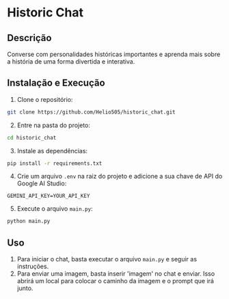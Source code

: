 # Historic Chat

## Descrição

Converse com personalidades históricas importantes e aprenda mais sobre a história de uma forma divertida e interativa.

## Instalação e Execução

1. Clone o repositório:

```bash
git clone https://github.com/Helio505/historic_chat.git
```

2. Entre na pasta do projeto:

```bash
cd historic_chat
```

3. Instale as dependências:

```bash
pip install -r requirements.txt
```

4. Crie um arquivo `.env` na raiz do projeto e adicione a sua chave de API do Google AI Studio:

```
GEMINI_API_KEY=YOUR_API_KEY
```

5. Execute o arquivo `main.py`:

```bash
python main.py
```

## Uso

1. Para iniciar o chat, basta executar o arquivo `main.py` e seguir as instruções.
2. Para enviar uma imagem, basta inserir 'imagem' no chat e enviar. Isso abrirá um local para
   colocar o caminho da imagem e o prompt que irá junto.
